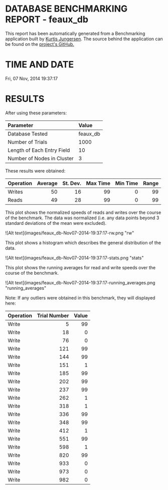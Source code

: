 DATABASE BENCHMARKING REPORT - feaux_db
=========================================

This report has been automatically generated from a Benchmarking application
built by [Kurtis Jungersen](http://kmjungersen.com).  The source behind the application can be found on the [project's GitHub.](https://github.com/kmjungersen/DB-Benchmarking)

TIME AND DATE
=============

Fri, 07 Nov, 2014 19:37:17


RESULTS
=======

After using these parameters:

| Parameter                  | Value    |
|:---------------------------|:---------|
| Database Tested            | feaux_db |
| Number of Trials           | 1000     |
| Length of Each Entry Field | 10       |
| Number of Nodes in Cluster | 3        |

These results were obtained:

| Operation   |   Average |   St. Dev. |   Max Time |   Min Time |   Range |
|:------------|----------:|-----------:|-----------:|-----------:|--------:|
| Writes      |        50 |         16 |         99 |          0 |      99 |
| Reads       |        49 |         28 |         99 |          0 |      99 |

This plot shows the normalized speeds of reads and writes over the course of the benchmark.  The data was normalized (i.e. any data points beyond 3 standard deviations of the mean were excluded).

![Alt text](images/feaux_db-Nov07-2014-19:37:17-rw.png "rw"

This plot shows a histogram which describes the general distribution of the data.

![Alt text](images/feaux_db-Nov07-2014-19:37:17-stats.png "stats"

This plot shows the running averages for read and write speeds over the course of the benchmark.

![Alt text](images/feaux_db-Nov07-2014-19:37:17-running_averages.png "running_averages"

Note: If any outliers were obtained in this benchmark, they will displayed here:

| Operation   |   Trial Number |   Value |
|:------------|---------------:|--------:|
| Write       |              5 |      99 |
| Write       |             18 |       0 |
| Write       |             76 |       0 |
| Write       |            121 |      99 |
| Write       |            144 |      99 |
| Write       |            151 |       1 |
| Write       |            185 |      99 |
| Write       |            202 |      99 |
| Write       |            237 |      99 |
| Write       |            262 |       1 |
| Write       |            318 |       1 |
| Write       |            336 |      99 |
| Write       |            348 |      99 |
| Write       |            412 |       1 |
| Write       |            551 |      99 |
| Write       |            598 |       1 |
| Write       |            820 |      99 |
| Write       |            933 |       0 |
| Write       |            973 |       0 |
| Write       |            982 |       0 |